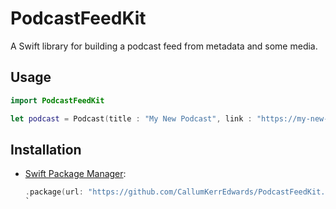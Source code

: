 # PodcastFeedKit
A Swift library for building a podcast feed from metadata and some media.

## Usage

```swift  
import PodcastFeedKit

let podcast = Podcast(title : "My New Podcast", link : "https://my-new-podcast.dummy/feed.rss")
```

## Installation

- [Swift Package Manager](https://swift.org/package-manager/):

	```swift
    .package(url: "https://github.com/CallumKerrEdwards/PodcastFeedKit.git", from: "0.0.1")
	`
